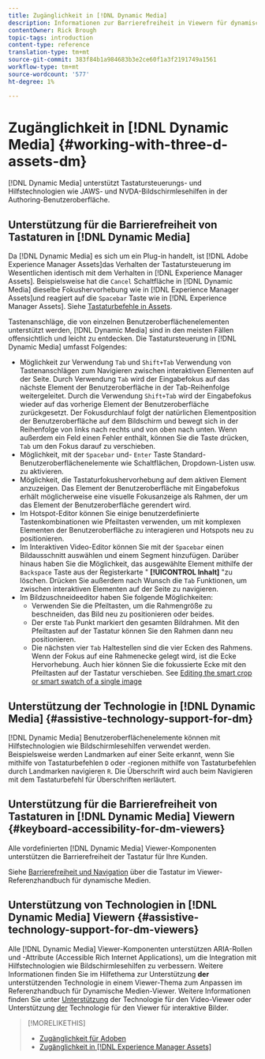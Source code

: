 ```yaml
---
title: Zugänglichkeit in [!DNL Dynamic Media]
description: Informationen zur Barrierefreiheit in Viewern für dynamische Medien und dynamische Medien
contentOwner: Rick Brough
topic-tags: introduction
content-type: reference
translation-type: tm+mt
source-git-commit: 383f84b1a984683b3e2ce60f1a3f2191749a1561
workflow-type: tm+mt
source-wordcount: '577'
ht-degree: 1%

---
```



# Zugänglichkeit in [!DNL Dynamic Media] {#working-with-three-d-assets-dm}

[!DNL Dynamic Media] unterstützt Tastatursteuerungs- und Hilfstechnologien wie JAWS- und NVDA-Bildschirmlesehilfen in der Authoring-Benutzeroberfläche.

## Unterstützung für die Barrierefreiheit von Tastaturen in [!DNL Dynamic Media]

Da [!DNL Dynamic Media] es sich um ein Plug-in handelt, ist [!DNL Adobe Experience Manager Assets]das Verhalten der Tastatursteuerung im Wesentlichen identisch mit dem Verhalten in [!DNL Experience Manager Assets]. Beispielsweise hat die `Cancel` Schaltfläche in [!DNL Dynamic Media] dieselbe Fokushervorhebung wie in [!DNL Experience Manager Assets]und reagiert auf die `Spacebar` Taste wie in [!DNL Experience Manager Assets]. Siehe [Tastaturbefehle in Assets](/help/assets/accessibility.md#keyboard-shortcuts).

Tastenanschläge, die von einzelnen Benutzeroberflächenelementen unterstützt werden, [!DNL Dynamic Media] sind in den meisten Fällen offensichtlich und leicht zu entdecken. Die Tastatursteuerung in [!DNL Dynamic Media] umfasst Folgendes:

* Möglichkeit zur Verwendung `Tab` und `Shift+Tab` Verwendung von Tastenanschlägen zum Navigieren zwischen interaktiven Elementen auf der Seite.
Durch Verwendung `Tab` wird der Eingabefokus auf das nächste Element der Benutzeroberfläche in der Tab-Reihenfolge weitergeleitet. Durch die Verwendung `Shift+Tab` wird der Eingabefokus wieder auf das vorherige Element der Benutzeroberfläche zurückgesetzt.
Der Fokusdurchlauf folgt der natürlichen Elementposition der Benutzeroberfläche auf dem Bildschirm und bewegt sich in der Reihenfolge von links nach rechts und von oben nach unten. Wenn außerdem ein Feld einen Fehler enthält, können Sie die Taste drücken, `Tab` um den Fokus darauf zu verschieben.
* Möglichkeit, mit der `Spacebar` und- `Enter` Taste Standard-Benutzeroberflächenelemente wie Schaltflächen, Dropdown-Listen usw. zu aktivieren.
* Möglichkeit, die Tastaturfokushervorhebung auf dem aktiven Element anzuzeigen. Das Element der Benutzeroberfläche mit Eingabefokus erhält möglicherweise eine visuelle Fokusanzeige als Rahmen, der um das Element der Benutzeroberfläche gerendert wird.
* Im Hotspot-Editor können Sie einige benutzerdefinierte Tastenkombinationen wie Pfeiltasten verwenden, um mit komplexen Elementen der Benutzeroberfläche zu interagieren und Hotspots neu zu positionieren.
* Im Interaktiven Video-Editor können Sie mit der `Spacebar` einen Bildausschnitt auswählen und einem Segment hinzufügen. Darüber hinaus haben Sie die Möglichkeit, das ausgewählte Element mithilfe der `Backspace` Taste aus der Registerkarte &quot; **[!UICONTROL Inhalt]** &quot;zu löschen. Drücken Sie außerdem nach Wunsch die `Tab` Funktionen, um zwischen interaktiven Elementen auf der Seite zu navigieren.
* Im Bildzuschneideeditor haben Sie folgende Möglichkeiten:
   * Verwenden Sie die Pfeiltasten, um die Rahmengröße zu beschneiden, das Bild neu zu positionieren oder beides.
   * Der erste `Tab` Punkt markiert den gesamten Bildrahmen. Mit den Pfeiltasten auf der Tastatur können Sie den Rahmen dann neu positionieren.
   * Die nächsten vier `Tab` Haltestellen sind die vier Ecken des Rahmens. Wenn der Fokus auf eine Rahmenecke gelegt wird, ist die Ecke Hervorhebung. Auch hier können Sie die fokussierte Ecke mit den Pfeiltasten auf der Tastatur verschieben.
See [Editing the smart crop or smart swatch of a single image](/help/assets/image-profiles.md#editing-the-smart-crop-or-smart-swatch-of-a-single-image)

<!-- Keyboarding is the same because Dynamic Media is using the same UI library (Coral 3 (AEM 6.5) or Coral Spectrum (in Skyline)) as entire AEM Assets.  -->

<!-- In the Hotspot editor, Dynamic Media lets you use arrow keys to control the position of a hot spot. See [Carousel Banners](/help/assets/dynamic-media/carousel-banners.md##adding-hotspots-or-image-maps-to-an-image-banner) or [Interactive Images](/help/assets/dynamic-media/interactive-images.md#adding-hotspots-to-an-image-banner)  -->

<!-- I think we should definitely mention this in the DM-specific area of documentation for keyboard support. -->

<!-- I would not get into much of details of specific keyboard support logic of these editors. One of the reasons - chances are that accessibility support will receive Phase2-like attention, with more holistic approach. -->

## Unterstützung der Technologie in [!DNL Dynamic Media] {#assistive-technology-support-for-dm}

[!DNL Dynamic Media] Benutzeroberflächenelemente können mit Hilfstechnologien wie Bildschirmlesehilfen verwendet werden. Beispielsweise werden Landmarken auf einer Seite erkannt, wenn Sie mithilfe von Tastaturbefehlen `D` oder -regionen mithilfe von Tastaturbefehlen durch Landmarken navigieren `R`. Die Überschrift wird auch beim Navigieren mit dem Tastaturbefehl für Überschriften `H`erläutert.

## Unterstützung für die Barrierefreiheit von Tastaturen in [!DNL Dynamic Media] Viewern {#keyboard-accessibility-for-dm-viewers}

Alle vordefinierten [!DNL Dynamic Media] Viewer-Komponenten unterstützen die Barrierefreiheit der Tastatur für Ihre Kunden.

Siehe [Barrierefreiheit und Navigation](https://docs.adobe.com/content/help/de-DE/dynamic-media-developer-resources/library/c-keyboard-accessibility.html) über die Tastatur im Viewer-Referenzhandbuch für dynamische Medien.

## Unterstützung von Technologien in [!DNL Dynamic Media] Viewern {#assistive-technology-support-for-dm-viewers}

Alle [!DNL Dynamic Media] Viewer-Komponenten unterstützen ARIA-Rollen und -Attribute (Accessible Rich Internet Applications), um die Integration mit Hilfstechnologien wie Bildschirmlesehilfen zu verbessern.
Weitere Informationen finden Sie im Hilfethema zur Unterstützung **der** unterstützenden Technologie in einem Viewer-Thema zum Anpassen im Referenzhandbuch für Dynamische Medien-Viewer. Weitere Informationen finden Sie unter [Unterstützung](https://experienceleague.adobe.com/docs/dynamic-media-developer-resources/library/viewers-aem-assets-dmc/video/r-html5-video-viewer-20-assistive.html) der Technologie für den Video-Viewer oder Unterstützung [der](https://experienceleague.adobe.com/docs/dynamic-media-developer-resources/library/viewers-for-aem-assets-only/interactive-images/c-html5-aem-interactive-image-assistive.html#viewers-for-aem-assets-only) Technologie für den Viewer für interaktive Bilder.

>[!MORELIKETHIS]
>
>* [Zugänglichkeit für Adoben](https://www.adobe.com/accessibility.html)
>* [Zugänglichkeit in [!DNL Experience Manager Assets]](/help/assets/accessibility.md)

